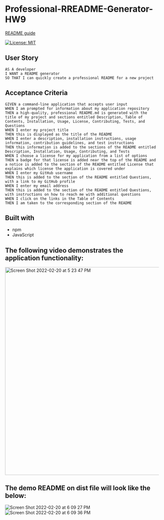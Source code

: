 # Professional-RREADME-Generator-HW9

[README guide](https://coding-boot-camp.github.io/full-stack/github/professional-readme-guide)

[![License: MIT](https://img.shields.io/badge/License-MIT-yellow.svg)](https://opensource.org/licenses/MIT)

## User Story

```
AS A developer
I WANT a README generator
SO THAT I can quickly create a professional README for a new project
```

## Acceptance Criteria

```
GIVEN a command-line application that accepts user input
WHEN I am prompted for information about my application repository
THEN a high-quality, professional README.md is generated with the title of my project and sections entitled Description, Table of Contents, Installation, Usage, License, Contributing, Tests, and Questions
WHEN I enter my project title
THEN this is displayed as the title of the README
WHEN I enter a description, installation instructions, usage information, contribution guidelines, and test instructions
THEN this information is added to the sections of the README entitled Description, Installation, Usage, Contributing, and Tests
WHEN I choose a license for my application from a list of options
THEN a badge for that license is added near the top of the README and a notice is added to the section of the README entitled License that explains which license the application is covered under
WHEN I enter my GitHub username
THEN this is added to the section of the README entitled Questions, with a link to my GitHub profile
WHEN I enter my email address
THEN this is added to the section of the README entitled Questions, with instructions on how to reach me with additional questions
WHEN I click on the links in the Table of Contents
THEN I am taken to the corresponding section of the README

```
## Built with
* npm
* JavaScript

## The following video demonstrates the application functionality:
[<img width="678" alt="Screen Shot 2022-02-20 at 5 23 47 PM" src="https://user-images.githubusercontent.com/94802639/154867142-9766872a-45dc-43a3-8210-1366409d1ce3.png">](https://youtu.be/IoGoEVMosbs)


## The demo README on dist file will look like the below:
![Screen Shot 2022-02-20 at 6 09 27 PM](https://user-images.githubusercontent.com/94802639/154868502-bdc64dcf-6ccf-4db4-8b08-3ce0b650cdf6.png)
![Screen Shot 2022-02-20 at 6 09 36 PM](https://user-images.githubusercontent.com/94802639/154868503-6fd0db7b-2382-45ad-adfe-e57dc6d2584f.png)


